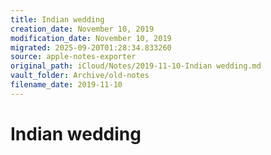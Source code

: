 ```yaml
---
title: Indian wedding
creation_date: November 10, 2019
modification_date: November 10, 2019
migrated: 2025-09-20T01:28:34.833260
source: apple-notes-exporter
original_path: iCloud/Notes/2019-11-10-Indian wedding.md
vault_folder: Archive/old-notes
filename_date: 2019-11-10
---
```



# Indian wedding

